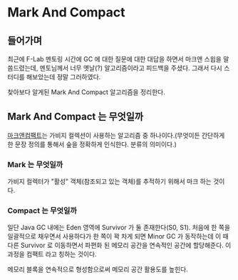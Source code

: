 # Mark And Compact

## 들어가며

최근에 F-Lab 멘토링 시간에 GC 에 대한 질문에 대한 대답을 하면서 마크앤 스윕을 말씀드렸는데, 멘토님께서 너무 옛날(?) 알고리즘이라고 피드백을 주셨다. 그래서 다시 스터디를 해보았는데 정말 그러하였다.

찾아보다 알게된 Mark And Compact 알고리즘을 정리한다.



## Mark And Compact 는 무엇일까

[마크앤컴팩트](https://en.wikipedia.org/wiki/Mark%E2%80%93compact\_algorithm)는 가비지 컬렉션이 사용하는 알고리즘 중 하나이다.(무엇이든 간단하게 한 문장 정의를 통해서 숲을 정확하게 인식한다. 분류의 의미이다.)



### Mark 는 무엇일까

가비지 컬렉터가 "활성" 객체(참조되고 있는 객체)를 추적하기 위해서 마크 하는 것이다.



### Compact 는 무엇일까

일단 Java GC 내에는 Eden 영역에 Survivor 가 둘 존재한다(S0, S1). 처음에 한 쪽을 일괄적으로 채우면서 사용하다가 한 쪽이 꽉 차게 되면 Minor GC 가 동작하는데 이 때 다른 Survivor 로 이동하면서 파편화 된 메모리 공간을 연속적인 공간에 할당해준다. 이 과정을 컴팩트 라고 칭하는 것이다.

메모리 블록을 연속적으로 형성함으로써 메모리 공간 활용도를 높힌다.
